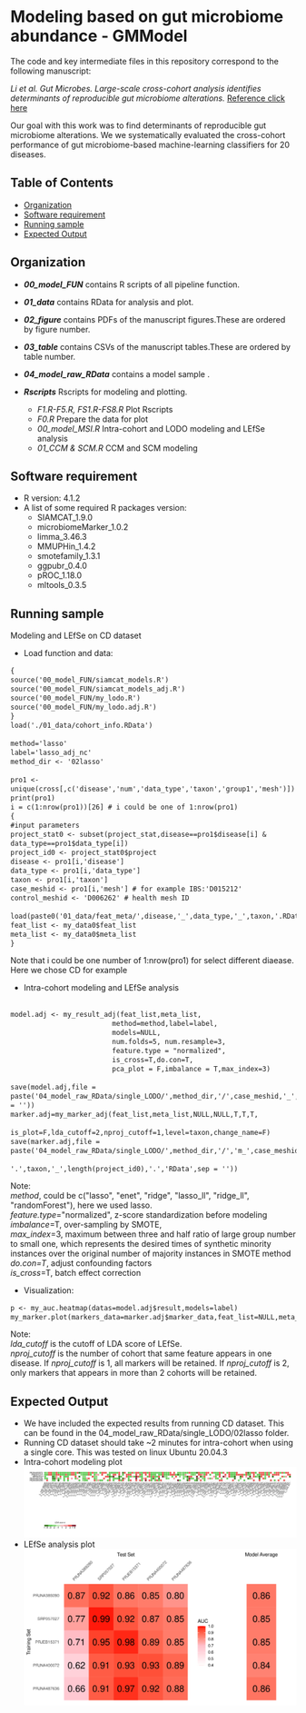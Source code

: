 # Modeling based on gut microbiome abundance - GMModel

The code and key intermediate files in this repository correspond to the following manuscript:

 _Li et al. Gut Microbes. Large-scale cross-cohort analysis identifies determinants of reproducible gut microbiome alterations._ [Reference click here](https://)
  
Our goal with this work was to find determinants of reproducible gut microbiome alterations. We we systematically evaluated the cross-cohort performance of gut microbiome-based machine-learning classifiers for 20 diseases. 

## Table of Contents

- [Organization](#Organization)
- [Software requirement](#Software-requirement)
- [Running sample](#Running-sampleusage)
- [Expected Output](#Expected-Output)


## Organization
* _**00_model_FUN**_ contains R scripts of all pipeline function. 

* _**01_data**_ contains RData for analysis and plot.

* _**02_figure**_ contains PDFs of the manuscript figures.These are ordered by figure number.

* _**03_table**_ contains CSVs of the manuscript tables.These are ordered by table number.

* _**04_model_raw_RData**_ contains a model sample .
  
* _**Rscripts**_ Rscripts for modeling and plotting. 
  * _F1.R-F5.R, FS1.R-FS8.R_  Plot Rscripts
  * _F0.R_ Prepare the data for plot
  * _00_model_MSI.R_ Intra-cohort and LODO modeling and LEfSe analysis
  * _01_CCM & SCM.R_ CCM and SCM modeling


## Software requirement
  * R version: 4.1.2
  * A list of some required R packages version:
    * SIAMCAT_1.9.0 
    * microbiomeMarker_1.0.2
    * limma_3.46.3
    * MMUPHin_1.4.2
    * smotefamily_1.3.1
    * ggpubr_0.4.0
    * pROC_1.18.0
    * mltools_0.3.5

  
## Running sample
Modeling and LEfSe on CD dataset
  * Load function and data:
  ```
{
  source('00_model_FUN/siamcat_models.R')
  source('00_model_FUN/siamcat_models_adj.R')
  source('00_model_FUN/my_lodo.R')
  source('00_model_FUN/my_lodo.adj.R')
}
load('./01_data/cohort_info.RData')

method='lasso'
label='lasso_adj_nc'
method_dir <- '02lasso'

pro1 <- unique(cross[,c('disease','num','data_type','taxon','group1','mesh')])
print(pro1)
i = c(1:nrow(pro1))[26] # i could be one of 1:nrow(pro1)
{  
  #input parameters
  project_stat0 <- subset(project_stat,disease==pro1$disease[i] & data_type==pro1$data_type[i])
  project_id0 <- project_stat0$project
  disease <- pro1[i,'disease'] 
  data_type <- pro1[i,'data_type'] 
  taxon <- pro1[i,'taxon'] 
  case_meshid <- pro1[i,'mesh'] # for example IBS:'D015212'
  control_meshid <- 'D006262' # health mesh ID
  
  load(paste0('01_data/feat_meta/',disease,'_',data_type,'_',taxon,'.RData'))
  feat_list <- my_data0$feat_list
  meta_list <- my_data0$meta_list
}   
```
Note that i could be one number of 1:nrow(pro1) for select different diaease. Here we chose CD for example
  * Intra-cohort modeling and LEfSe analysis
  ```   

model.adj <- my_result_adj(feat_list,meta_list,
                           method=method,label=label,
                           models=NULL,
                           num.folds=5, num.resample=3,
                           feature.type = "normalized",
                           is_cross=T,do.con=T,
                           pca_plot = F,imbalance = T,max_index=3)

  save(model.adj,file = paste('04_model_raw_RData/single_LODO/',method_dir,'/',case_meshid,'_',data_type,'.',taxon,'_',length(project_id0),'.','RData',sep = ''))
  marker.adj=my_marker_adj(feat_list,meta_list,NULL,NULL,T,T,T,
                           is_plot=F,lda_cutoff=2,nproj_cutoff=1,level=taxon,change_name=F)
  save(marker.adj,file = paste('04_model_raw_RData/single_LODO/',method_dir,'/','m_',case_meshid,'_',data_type,
                               '.',taxon,'_',length(project_id0),'.','RData',sep = ''))
  ```
Note:  
_method_, could be c("lasso", "enet", "ridge", "lasso_ll", "ridge_ll", "randomForest"), here we used lasso.   
 _feature.type_="normalized", z-score standardization before modeling  
 _imbalance_=T,  over-sampling by SMOTE,   
 _max_index_=3,  maximum between three and half ratio of large group number to small one, which represents the desired times of synthetic minority instances over the original number of majority instances in SMOTE method  
 _do.con=T_, adjust confounding factors  
 _is_cross_=T, batch effect correction  
 
 
  
  * Visualization:
  ```
p <- my_auc.heatmap(datas=model.adj$result,models=label)
my_marker.plot(markers_data=marker.adj$marker_data,feat_list=NULL,meta_list=NULL,lda_cutoff=2,nproj_cutoff=2,level=taxon)
```
Note:  
_lda_cutoff_ is the cutoff of LDA score of LEfSe.  
_nproj_cutoff_ is the number of cohort that same feature appears in one disease. If _nproj_cutoff_ is 1, all markers will be retained. If _nproj_cutoff_ is 2, only markers that appears in more than 2 cohorts will be retained.

## Expected Output

  * We have included the expected results from running CD dataset. This can be found in the 04_model_raw_RData/single_LODO/02lasso folder.
  * Running CD dataset should take ~2 minutes for intra-cohort when using a single core.
  This was tested on linux Ubuntu 20.04.3
  * Intra-cohort modeling plot   
  ![image](02_figure/marker.svg)
  * LEfSe analysis plot   
  ![image](02_figure/intra-cohort_model.svg)
  
